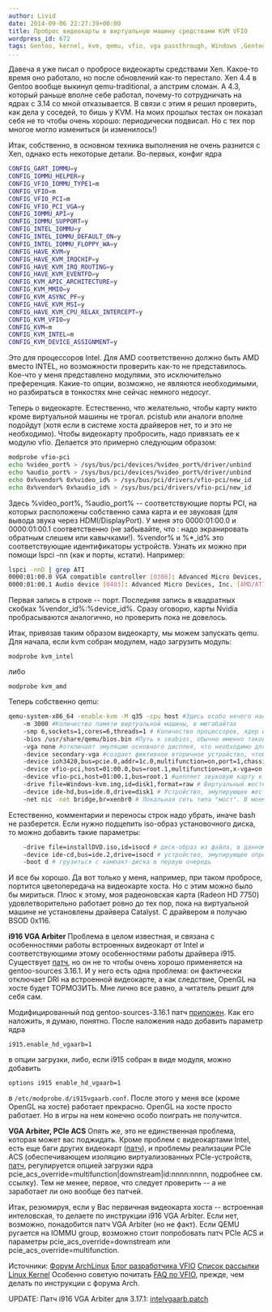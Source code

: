 ```yaml
---
author: Livid
date: 2014-09-06 22:27:39+00:00
title: Проброс видеокарты в виртуальную машину средствами KVM VFIO
wordpress_id: 672
tags: Gentoo, kernel, kvm, qemu, vfio, vga passthrough, Windows ,Gentoo, kernel, patch, виртуализация
...
```


Давеча я уже писал о пробросе видеокарты средствами Xen. Какое-то время
оно работало, но после обновлений как-то перестало. Xen 4.4 в Gentoo
вообще выкинул qemu-traditional, а апстрим сломан. А 4.3, который раньше
вполне себе работал, почему-то сотрудничать на ядрах с 3.14 со мной
отказывается. В связи с этим я решил проверить, как дела у соседей, то
бишь у KVM. На моих прошлых тестах он показал себя не то чтобы очень
хорошо: периодически подвисал. Но с тех пор многое могло измениться (и
изменилось!)

<!--more-->



Итак, собственно, в основном техника выполнения не очень разнится с Xen,
однако есть некоторые детали. Во-первых, конфиг ядра

```bash
CONFIG_GART_IOMMU=y
CONFIG_IOMMU_HELPER=y
CONFIG_VFIO_IOMMU_TYPE1=m
CONFIG_VFIO=m
CONFIG_VFIO_PCI=m
CONFIG_VFIO_PCI_VGA=y
CONFIG_IOMMU_API=y
CONFIG_IOMMU_SUPPORT=y
CONFIG_INTEL_IOMMU=y
CONFIG_INTEL_IOMMU_DEFAULT_ON=y
CONFIG_INTEL_IOMMU_FLOPPY_WA=y
CONFIG_HAVE_KVM=y
CONFIG_HAVE_KVM_IRQCHIP=y
CONFIG_HAVE_KVM_IRQ_ROUTING=y
CONFIG_HAVE_KVM_EVENTFD=y
CONFIG_KVM_APIC_ARCHITECTURE=y
CONFIG_KVM_MMIO=y
CONFIG_KVM_ASYNC_PF=y
CONFIG_HAVE_KVM_MSI=y
CONFIG_HAVE_KVM_CPU_RELAX_INTERCEPT=y
CONFIG_KVM_VFIO=y
CONFIG_KVM=m
CONFIG_KVM_INTEL=m
CONFIG_KVM_DEVICE_ASSIGNMENT=y
```

Это для процессоров Intel. Для AMD соответственно должно быть AMD вместо
INTEL, но возможности проверить как-то не представилось. Кое-что у меня
представлено модулями, это исключительно преференция. Какие-то опции,
возможно, не являются необходимыми, но разбираться в тонкостях мне
сейчас немного недосуг.

Теперь о видеокарте. Естественно, что желательно, чтобы карту никто
кроме виртуальной машины не трогал. pcistub или аналоги вполне подойдут
(хотя если в системе хоста драйверов нет, то и это не необходимо). Чтобы
видеокарту пробросить, надо привязать ее к модулю vfio. Делается это
примерно следующим образом:

```bash
modprobe vfio-pci
echo %video_port% > /sys/bus/pci/devices/%video_port%/driver/unbind
echo %audio_port% > /sys/bus/pci/devices/%video_port%/driver/unbind
echo 0x%vendor% 0x%video_id% > /sys/bus/pci/drivers/vfio-pci/new_id
echo 0x%vendor% 0x%audio_id% > /sys/bus/pci/drivers/vfio-pci/new_id
```

Здесь %video\_port%, %audio\_port% -- соответствующие порты PCI, на
которых расположены собственно сама карта и ее звуковая (для вывода
звука через HDMI/DisplayPort). У меня это 0000:01:00.0 и 0000:01:00.1
соответственно (не забывайте, что : надо экранировать обратным слешем
или кавычками!). %vendor% и %\*\_id% это соответствующие идентификаторы
устройств. Узнать их можно при помощи lspci -nn (как и порты, кстати).
Например:

```bash
lspci -nnD | grep ATI
0000:01:00.0 VGA compatible controller [0300]: Advanced Micro Devices, Inc. [AMD/ATI] Cape Verde PRO [Radeon HD 7750 / R7 250E] [1002:683f]
0000:01:00.1 Audio device [0403]: Advanced Micro Devices, Inc. [AMD/ATI] Cape Verde/Pitcairn HDMI Audio [Radeon HD 7700/7800 Series] [1002:aab0]
```

Первая запись в строке -- порт. Последняя запись в квадратных скобках
%vendor\_id%:%device\_id%.
Сразу оговорю, карты Nvidia пробрасываются аналогично, но проверить пока
не довелось.

Итак, привязав таким образом видеокарту, мы можем запускать qemu. Для
начала, если kvm собран модулем, надо загрузить модуль:

    modprobe kvm_intel

либо

    modprobe kvm_amd


Теперь собственно qemu:

```bash
qemu-system-x86_64 -enable-kvm -M q35 -cpu host #Здесь особо нечего настраивать. -cpu вместо host можно попробовать указать модель процессора, например, Haswell
    -m 3000 #Количество памяти виртуальной машины, в мегабайтах
    -smp 6,sockets=1,cores=6,threads=1 # Количество процессоров, ядер и потоков виртуальной машины. Изменить по вкусу.
    -bios /usr/share/qemu/bios.bin #Путь к seabios, обычно именно такой
    -vga none #отключает эмуляцию основного дисплея, что необходимо для работы проброшенной видеокарты.
    -device secondary-vga #создает фиктивное вторичное устройство, чтобы если qemu собран с поддержной sdl, spice, vnc или чего-то подобного, работал захват мыши и клавиатуры.
    -device ioh3420,bus=pcie.0,addr=1c.0,multifunction=on,port=1,chassis=1,id=root.1 # создает корневой порт pci-express, к которому мы цепляем видеокарту.
    -device vfio-pci,host=01:00.0,bus=root.1,multifunction=on,x-vga=on #цепляет видеокарту к корневому порту
    -device vfio-pci,host=01:00.1,bus=root.1 #цепляет звуковую карту к корневому порту. Иногда вместо bus=root.1 (при разных проблемах) здесь помогает bus=pcie.0, либо вообще не пробрасывать аудио
    -drive file=Windows-kvm.img,id=disk1,format=raw # Виртуальный жесткий диск, расположенный в файле, в данном случае Windows-kvm.img. Можно указать полный путь
    -device ide-hd,bus=ide.0,drive=disk1 # Устройство, эмулирующее жесткий диск, определенный выше
    -net nic -net bridge,br=xenbr0 # Локальная сеть типа "мост". В моем случае мост уже создан и называется xenbr0. О создании сетевого моста предлагаю ознакомиться с прошлой статьей по теме
```


Естественно, комментарии и переносы строк надо убрать, иначе bash не
разберется. Если нужно подцепить iso-образ установочного диска, то можно
добавить такие параметры:

```bash
    -drive file=installDVD.iso,id=isocd # диск-образ из файла, в данном случае installDVD.iso, можно задать полный путь
    -device ide-cd,bus=ide.2,drive=isocd # устройство, эмулирующее определенный выше диск
    -boot d # грузиться с компакт-диска в первую очередь
```



И все бы хорошо. Да вот только у меня, например, при таком пробросе,
портится цветопередача на видеокарте хоста. Но с этим можно было бы
мириться. Плюс к этому, моя радеоновская карта (Radeon HD 7750)
удовлетворительно работает ровно до тех пор, пока на виртуальной машине
не установлены драйвера Catalyst. С драйвером я получаю BSOD 0x116.

**i916 VGA Arbiter**
Проблема в целом известная, и связана с особенностями работы встроенных
видеокарт от Intel и соответствующими этому особенностями работы
драйвера i915. Существует [патч](https://lkml.org/lkml/2014/5/9/517), но
он не то чтобы очень хорошо применяется на gentoo-sources 3.16.1. И у
него есть одна проблема: он фактически отключает DRI на встроенной
видеокарте, а как следствие, OpenGL на хосте будет ТОРМОЗИТЬ. Мне лично
все равно, а читатель решит для себя сам.

Модифицированный под gentoo-sources-3.16.1 патч
[приложен](/files/intelvgaarb.patch).
Как его наложить, я думаю, понятно. После наложения надо добавить
параметр ядра

    i915.enable_hd_vgaarb=1

в опции загрузки, либо, если i915 собран в виде модуля, можно добавить

    options i915 enable_hd_vgaarb=1

в `/etc/modprobe.d/i915vgaarb.conf`. После этого у меня все (кроме
OpenGL на хосте) работает прекрасно. OpenGL на хосте просто работает. Но
в игры на нем конечно особо поиграть не получится.

**VGA Arbiter, PCIe ACS**
Опять же, это не единственная проблема, которая может вас поджидать.
Кроме проблем с видеокартами Intel, есть еще баги других видеокарт
([патч](https://lkml.org/lkml/2014/5/25/94)), и проблемы реализации PCIe
ACS (обеспечивающем изоляцию виртуализованных PCIe-устройств,
[патч](https://lkml.org/lkml/2013/5/30/513), регулируется опцией
загрузки ядра pcie\_acs\_override=multifunction|downstream|id:nnnn:nnnn,
подробнее см. ссылку). Тем не менее, первое, что следует проверить -- а
не заработает ли оно вообще без патчей.


Итак, резюмируя, если у Вас первичная видеокарта хоста -- встроенная
интеловская, то делаете по инструкции i916 VGA Arbiter. Если нет,
возможно, понадобится патч VGA Arbiter (но не факт). Если QEMU ругается
на IOMMU group, возможно стоит попробовать патч PCIe ACS и параметры
pcie\_acs\_override=downstream или pcie\_acs\_override=multifunction.

Источники:
[Форум ArchLinux](https://bbs.archlinux.org/viewtopic.php?id=162768)
[Блог разработчика VFIO](http://vfio.blogspot.com)
[Список рассылки Linux Kernel](http://lkml.org)
Особенно советую почитать [FAQ по
VFIO](http://vfio.blogspot.co.uk/2014/08/vfiovga-faq.html), прежде, чем
делать по инструкции с форума Arch.

UPDATE: Патч i916 VGA Arbiter для 3.17.1:
[intelvgaarb.patch](/files/01-intelvgaarb.patch)
